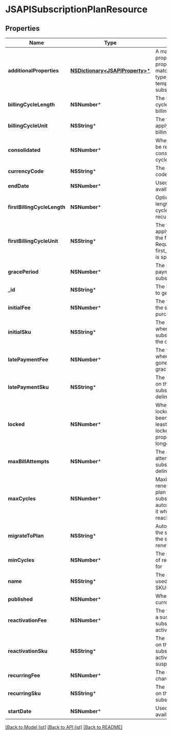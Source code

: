 # JSAPISubscriptionPlanResource

## Properties
Name | Type | Description | Notes
------------ | ------------- | ------------- | -------------
**additionalProperties** | [**NSDictionary&lt;JSAPIProperty&gt;***](JSAPIProperty.md) | A map of additional properties, keyed on the property name.  Must match the names and types defined in the template for this subscription | [optional] 
**billingCycleLength** | **NSNumber*** | The length of the billing cycle in number of billing cycle unit | 
**billingCycleUnit** | **NSString*** | The time period unit to apply to the length of billing cycles | 
**consolidated** | **NSNumber*** | Whether this plan will be renewed on the consolidated billing cycle | 
**currencyCode** | **NSString*** | The ISO3 currency code to use for the fees | 
**endDate** | **NSNumber*** | Used to schedule plan availability end date | [optional] 
**firstBillingCycleLength** | **NSNumber*** | Optional override for the length of the first billing cycle before the first recurring billing | [optional] 
**firstBillingCycleUnit** | **NSString*** | The time period unit to apply to the length of the first billing cycle. Required when first_billing_cycle_length is specified | [optional] 
**gracePeriod** | **NSNumber*** | The number of late payment days before a subscription is canceled | 
**_id** | **NSString*** | The id of the plan used to generate the SKUs | [optional] 
**initialFee** | **NSNumber*** | The fee charged when the subscription is purchased | 
**initialSku** | **NSString*** | The SKU to be used when purchasing the subscription through the cart | [optional] 
**latePaymentFee** | **NSNumber*** | The fee to add to the bill when an invoice has gone unpaid passed the grace period | 
**latePaymentSku** | **NSString*** | The SKU that will show on the invoice when the subscription is delinquent | [optional] 
**locked** | **NSNumber*** | Whether this plan is locked because it has been purchased by at least one user.  When locked, a number of properties can no longer be changed | [optional] 
**maxBillAttempts** | **NSNumber*** | The number of charge attempts before the subscription becomes delinquent | 
**maxCycles** | **NSNumber*** | Maximum number of renewals. If a migration plan is provided, the subscription will automatically switch to it when this limit is reached | [optional] 
**migrateToPlan** | **NSString*** | Automatically migrate to the specified plan when the subscription is first renewed | [optional] 
**minCycles** | **NSNumber*** | The minimum number of renewals to charge for | [optional] 
**name** | **NSString*** | The name of the plan used to generate the SKUs | 
**published** | **NSNumber*** | Whether this plan is currently available | 
**reactivationFee** | **NSNumber*** | The fee to charge when a suspended subscription is to be re-activated | 
**reactivationSku** | **NSString*** | The SKU that will show on the invoice when the subscription is re-activated after a suspension | [optional] 
**recurringFee** | **NSNumber*** | The recurring fee to charge for each renewal | 
**recurringSku** | **NSString*** | The SKU that will show on the invoice when the subscription is activated | [optional] 
**startDate** | **NSNumber*** | Used to schedule plan availability start date | [optional] 

[[Back to Model list]](../README.md#documentation-for-models) [[Back to API list]](../README.md#documentation-for-api-endpoints) [[Back to README]](../README.md)


